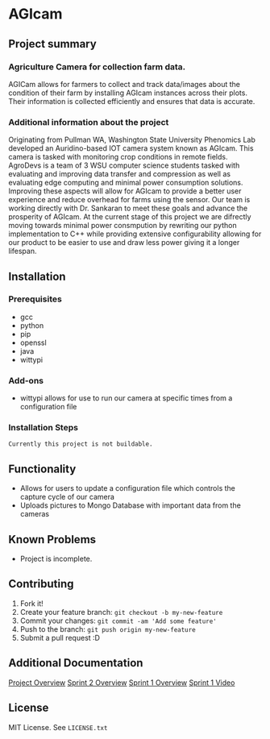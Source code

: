 # AGIcam

## Project summary

### Agriculture Camera for collection farm data.

AGICam allows for farmers to collect and track data/images about the condition of their farm by installing AGIcam instances across their plots. Their information is collected efficiently and ensures that data is accurate.

### Additional information about the project

Originating from Pullman WA, Washington State University Phenomics Lab developed an Auridino-based IOT camera system known as AGIcam. This camera is tasked with monitoring crop conditions in remote fields. AgroDevs is a team of 3 WSU computer science students tasked with evaluating and improving data transfer and compression as well as evaluating edge computing and minimal power consumption solutions. Improving these aspects will allow for AGIcam to provide a better user experience and reduce overhead for farms using the sensor. Our team is working directly with Dr. Sankaran to meet these goals and advance the prosperity of  AGIcam. At the current stage of this project we are difrectly moving towards minimal power consmpution by rewriting our python implementation to C++ while providing extensive configurability  allowing for our product to be easier to use and draw less power giving it a longer lifespan.

## Installation

### Prerequisites

- gcc
- python
- pip
- openssl
- java
- wittypi

### Add-ons
- wittypi allows for use to run our camera at specific times from a configuration file

### Installation Steps

`Currently this project is not buildable.`

## Functionality

- Allows for users to update a configuration file which controls the capture cycle of our camera
- Uploads pictures to Mongo Database with important data from the cameras

## Known Problems

- Project is incomplete.

## Contributing

1. Fork it!
2. Create your feature branch: `git checkout -b my-new-feature`
3. Commit your changes: `git commit -am 'Add some feature'`
4. Push to the branch: `git push origin my-new-feature`
5. Submit a pull request :D

## Additional Documentation

[Project Overview](https://github.com/WSUCptSCapstone-Fall2022Spring2023/msft-imagedataprocessing/blob/main/Documentation/Project%20documents%20combined%20.docx)
[Sprint 2 Overview](https://github.com/WSUCptSCapstone-Fall2022Spring2023/msft-imagedataprocessing/blob/main/sprint_report_2.md)
[Sprint 1 Overview](https://github.com/WSUCptSCapstone-Fall2022Spring2023/msft-imagedataprocessing/blob/main/sprint_report_1.md)
[Sprint 1 Video](https://www.youtube.com/watch?v=g8PSH7x_Ehk)


## License
MIT License. See `LICENSE.txt`
